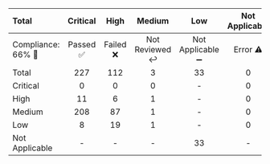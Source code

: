 | Total                       |         Critical          |    High    |                  Medium                  |                Low                | Not Applicable  |
| :-------------------------- | :-----------------------: | :--------: | :--------------------------------------: | :-------------------------------: | :-------------: |
| Compliance: 66% :test_tube: | Passed :white_check_mark: | Failed :x: | Not Reviewed :leftwards_arrow_with_hook: | Not Applicable :heavy_minus_sign: | Error :warning: |
| Total                       |            227            |    112     |                    3                     |                33                 |        0        |
| Critical                    |             0             |     0      |                    0                     |                 -                 |        0        |
| High                        |            11             |     6      |                    1                     |                 -                 |        0        |
| Medium                      |            208            |     87     |                    1                     |                 -                 |        0        |
| Low                         |             8             |     19     |                    1                     |                 -                 |        0        |
| Not Applicable              |             -             |     -      |                    -                     |                33                 |        -        |